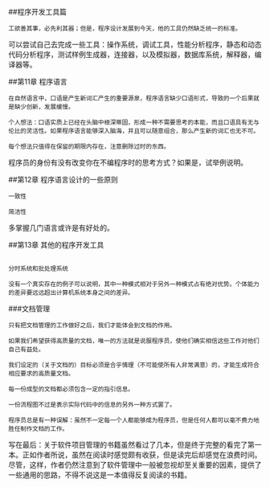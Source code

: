 ##程序开发工具篇
```
工欲善其事，必先利其器；但是，程序设计发展到今天，他的工具仍然缺乏统一的标准。
```
可以尝试自己去完成一些工具：操作系统，调试工具，性能分析程序，静态和动态代码分析程序，测试样例生成器，连接器，以及模拟器，数据库系统，解释器，编译器等。

##第11章 程序语言
```
在自然语言中，口语是产生新词汇产生的重要源泉，程序语言缺少口语形式，导致的一个后果就是缺少创新，发展缓慢。

个人想法：口语实质上已经在头脑中根深蒂固，形成一种不需要思考的本能，而且口语具有无与伦比的灵活性。如果程序语言能够深入脑海，并且可以随意组合，那么产生新的词汇也无不可。

每个想法只值得在保留的期限内存在，注意删除过时的东西。
```
程序员的身份有没有改变你在不编程序时的思考方式？如果是，试举例说明。



##第12章 程序语言设计的一些原则
```
一致性

简洁性
```
多掌握几门语言或许是有好处的。



##第13章 其他的程序开发工具
```

分时系统和批处理系统

没有一个真实存在的例子可以说明，其中一种模式相对于另外一种模式占有绝对优势。个体能力的差异要远远超出计算机系统本身之间的差异。

```
###文档管理
```
只有把文档管理的工作做好之后，我们才能体会到文档的作用。

如果我们希望获得高质量的文档，唯一的方法就是说服程序员，使他们确实相信这些工作对他们自己有益处。

我们设定的（关于文档的）目标必须是合乎情理（不可能使所有人非常满意）的，才能生成符合相应要求的高质量文档。

每一份成型的文档都必须包含一定的指引信息。

一份流程图不过是表示实际代码中的信息的另外一种方式罢了。

程序员总是有一种误解：虽然不一定每一个人都能够成为程序员，但是任何人都可以毫不费力地胜任制作文档的工作。
```

写在最后：关于软件项目管理的书籍虽然看过了几本，但是终于完整的看完了第一本。正如作者所说，虽然在阅读时感觉颇有收获，但是读完后却感觉在浪费时间。尽管，这样，作者仍然注意到了软件管理中一般被忽视却至关重要的因素，提供了一些通用的思路，不得不说这是一本值得反复阅读的书籍。